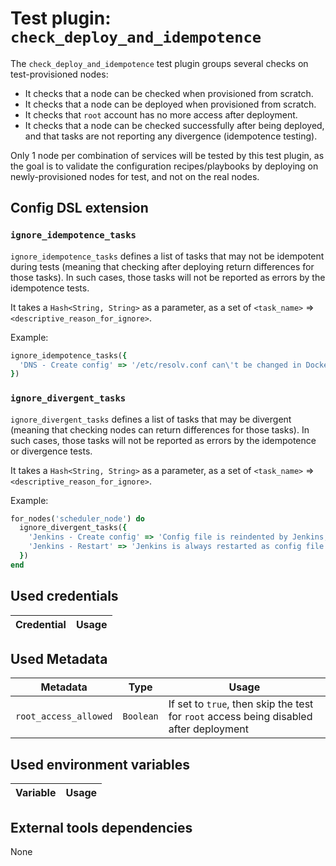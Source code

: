 # Test plugin: `check_deploy_and_idempotence`

The `check_deploy_and_idempotence` test plugin groups several checks on test-provisioned nodes:
* It checks that a node can be checked when provisioned from scratch.
* It checks that a node can be deployed when provisioned from scratch.
* It checks that `root` account has no more access after deployment.
* It checks that a node can be checked successfully after being deployed, and that tasks are not reporting any divergence (idempotence testing).

Only 1 node per combination of services will be tested by this test plugin, as the goal is to validate the configuration recipes/playbooks by deploying on newly-provisioned nodes for test, and not on the real nodes.

## Config DSL extension

### `ignore_idempotence_tasks`

`ignore_idempotence_tasks` defines a list of tasks that may not be idempotent during tests (meaning that checking after deploying return differences for those tasks). In such cases, those tasks will not be reported as errors by the idempotence tests.

It takes a `Hash<String, String>` as a parameter, as a set of `<task_name>` => `<descriptive_reason_for_ignore>`.

Example:
```ruby
ignore_idempotence_tasks({
  'DNS - Create config' => '/etc/resolv.conf can\'t be changed in Docker test nodes, so checking always report it as different'
})

```

### `ignore_divergent_tasks`

`ignore_divergent_tasks` defines a list of tasks that may be divergent (meaning that checking nodes can return differences for those tasks). In such cases, those tasks will not be reported as errors by the idempotence or divergence tests.

It takes a `Hash<String, String>` as a parameter, as a set of `<task_name>` => `<descriptive_reason_for_ignore>`.

Example:
```ruby
for_nodes('scheduler_node') do
  ignore_divergent_tasks({
    'Jenkins - Create config' => 'Config file is reindented by Jenkins, so always appears different',
    'Jenkins - Restart' => 'Jenkins is always restarted as config file is different when deploying'
  })
end
```

## Used credentials

| Credential | Usage
| --- | --- |

## Used Metadata

| Metadata | Type | Usage
| --- | --- | --- |
| `root_access_allowed` | `Boolean` | If set to `true`, then skip the test for `root` access being disabled after deployment |

## Used environment variables

| Variable | Usage
| --- | --- |

## External tools dependencies

None
